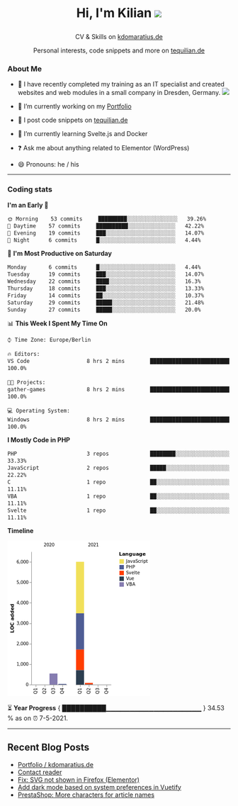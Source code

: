 # <p align="center"> Hi, I'm Kilian <img src="https://github.com/TheDudeThatCode/TheDudeThatCode/blob/master/Assets/wave.gif" width="29px"></p>
<p align="center">CV & Skills on <a href="https://kdomaratius.de">kdomaratius.de</a></p>
<p align="center">Personal interests, code snippets and more on <a href="https://tequilian.de">tequilian.de</a></p>

### About Me
- 🏦 I have recently completed my training as an IT specialist and created websites and web modules in a small company in Dresden, Germany.
      <img src="https://media.giphy.com/media/WUlplcMpOCEmTGBtBW/giphy.gif" width="30">

- 🔭 I’m currently working on my [Portfolio](https://github.com/despokd/portfolio)  
- 📝 I post code snippets on [tequilian.de](https://tequilian.de/snippets/)
- 🌱 I’m currently learning  Svelte.js and Docker 
- ❓ Ask me about anything related to Elementor (WordPress)  
- 😄 Pronouns: he / his  

---

### Coding stats

<!--START_SECTION:waka-->
**I'm an Early 🐤** 

```text
🌞 Morning    53 commits     █████████░░░░░░░░░░░░░░░░   39.26% 
🌆 Daytime    57 commits     ██████████░░░░░░░░░░░░░░░   42.22% 
🌃 Evening    19 commits     ███░░░░░░░░░░░░░░░░░░░░░░   14.07% 
🌙 Night      6 commits      █░░░░░░░░░░░░░░░░░░░░░░░░   4.44%

```
📅 **I'm Most Productive on Saturday** 

```text
Monday       6 commits      █░░░░░░░░░░░░░░░░░░░░░░░░   4.44% 
Tuesday      19 commits     ███░░░░░░░░░░░░░░░░░░░░░░   14.07% 
Wednesday    22 commits     ████░░░░░░░░░░░░░░░░░░░░░   16.3% 
Thursday     18 commits     ███░░░░░░░░░░░░░░░░░░░░░░   13.33% 
Friday       14 commits     ██░░░░░░░░░░░░░░░░░░░░░░░   10.37% 
Saturday     29 commits     █████░░░░░░░░░░░░░░░░░░░░   21.48% 
Sunday       27 commits     █████░░░░░░░░░░░░░░░░░░░░   20.0%

```


📊 **This Week I Spent My Time On** 

```text
⌚︎ Time Zone: Europe/Berlin

🔥 Editors: 
VS Code                  8 hrs 2 mins        █████████████████████████   100.0%

🐱‍💻 Projects: 
gather-games             8 hrs 2 mins        █████████████████████████   100.0%

💻 Operating System: 
Windows                  8 hrs 2 mins        █████████████████████████   100.0%

```

**I Mostly Code in PHP** 

```text
PHP                      3 repos             ████████░░░░░░░░░░░░░░░░░   33.33% 
JavaScript               2 repos             █████░░░░░░░░░░░░░░░░░░░░   22.22% 
C                        1 repo              ██░░░░░░░░░░░░░░░░░░░░░░░   11.11% 
VBA                      1 repo              ██░░░░░░░░░░░░░░░░░░░░░░░   11.11% 
Svelte                   1 repo              ██░░░░░░░░░░░░░░░░░░░░░░░   11.11%

```


**Timeline**

![Chart not found](https://raw.githubusercontent.com/despokd/despokd/master/charts/bar_graph.png) 


<!--END_SECTION:waka-->

⏳ **Year Progress** { ██████████▁▁▁▁▁▁▁▁▁▁▁▁▁▁▁▁▁▁▁▁ } 34.53 % as on ⏰ 7-5-2021.

---

## Recent Blog Posts  
<!-- BLOG-POST-LIST:START -->
- [Portfolio / kdomaratius.de](https://tequilian.de/projekte/portfolio-kdomaratius-de/)
- [Contact reader](https://tequilian.de/projekte/web-contact-reader/)
- [Fix: SVG not shown in Firefox (Elementor)](https://tequilian.de/snippets/fix-svg-not-shown-in-firefox-elementor/)
- [Add dark mode based on system preferences in Vuetify](https://tequilian.de/snippets/add-dark-mode-based-on-system-preferences-in-vuetify/)
- [PrestaShop: More characters for article names](https://tequilian.de/snippets/prestashop-more-characters-for-article-name/)
<!-- BLOG-POST-LIST:END -->  


